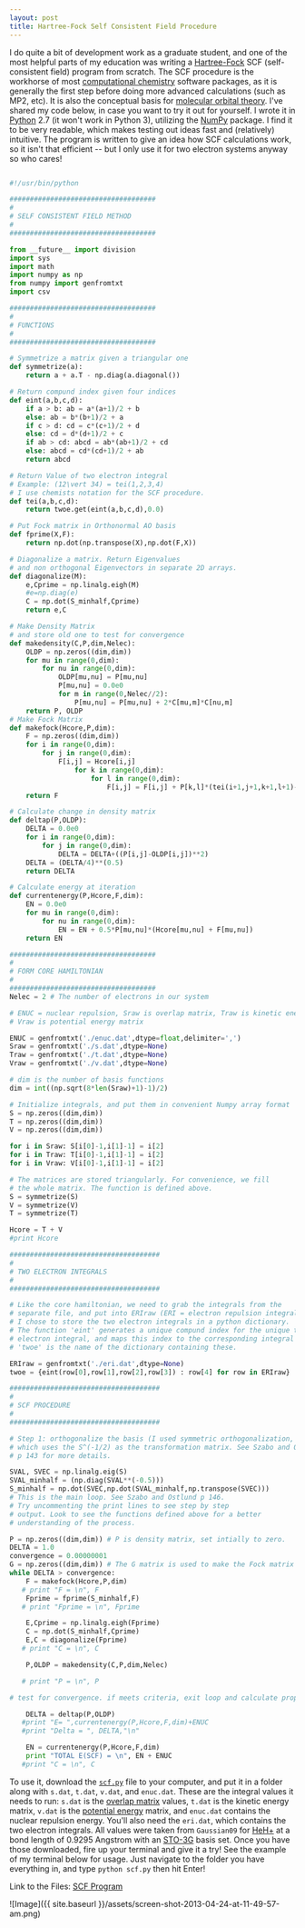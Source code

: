 ```yaml
--- 
layout: post 
title: Hartree-Fock Self Consistent Field Procedure 
---
```


I do quite a bit of development work as a graduate student, and one of the most helpful parts of my education was writing a [Hartree-Fock](http://en.wikipedia.org/wiki/Hartree%E2%80%93Fock_method "Hartree–Fock method") SCF (self-consistent field) program from scratch. The SCF procedure is the workhorse of most [computational chemistry](http://en.wikipedia.org/wiki/Computational_chemistry "Computational chemistry") software packages, as it is generally the first step before doing more advanced calculations (such as MP2, etc). It is also the conceptual basis for [molecular orbital theory](http://en.wikipedia.org/wiki/Molecular_orbital_theory "Molecular orbital theory"). I've shared my code below, in case you want to try it out for yourself. I wrote it in [Python](http://www.python.org/ "Python (programming language)") 2.7 (it won't work in Python 3), utilizing the [NumPy](http://www.numpy.org/ "NumPy") package. I find it to be very readable, which makes testing out ideas fast and (relatively) intuitive. The program is written to give an idea how SCF calculations work, so it isn't that efficient -- but I only use it for two electron systems anyway so who cares!

~~~python

#!/usr/bin/python

####################################  
#  
# SELF CONSISTENT FIELD METHOD  
#  
####################################

from __future__ import division  
import sys  
import math  
import numpy as np  
from numpy import genfromtxt  
import csv

####################################  
#  
# FUNCTIONS  
#  
####################################

# Symmetrize a matrix given a triangular one  
def symmetrize(a):  
    return a + a.T - np.diag(a.diagonal())

# Return compund index given four indices  
def eint(a,b,c,d):  
    if a > b: ab = a*(a+1)/2 + b  
    else: ab = b*(b+1)/2 + a  
    if c > d: cd = c*(c+1)/2 + d  
    else: cd = d*(d+1)/2 + c  
    if ab > cd: abcd = ab*(ab+1)/2 + cd  
    else: abcd = cd*(cd+1)/2 + ab  
    return abcd

# Return Value of two electron integral  
# Example: (12\vert 34) = tei(1,2,3,4)  
# I use chemists notation for the SCF procedure.  
def tei(a,b,c,d):  
    return twoe.get(eint(a,b,c,d),0.0)

# Put Fock matrix in Orthonormal AO basis  
def fprime(X,F):  
    return np.dot(np.transpose(X),np.dot(F,X))

# Diagonalize a matrix. Return Eigenvalues  
# and non orthogonal Eigenvectors in separate 2D arrays.  
def diagonalize(M):  
    e,Cprime = np.linalg.eigh(M)  
    #e=np.diag(e)  
    C = np.dot(S_minhalf,Cprime)  
    return e,C

# Make Density Matrix  
# and store old one to test for convergence  
def makedensity(C,P,dim,Nelec):  
    OLDP = np.zeros((dim,dim))  
    for mu in range(0,dim):  
        for nu in range(0,dim):  
            OLDP[mu,nu] = P[mu,nu]  
            P[mu,nu] = 0.0e0  
            for m in range(0,Nelec//2):  
                P[mu,nu] = P[mu,nu] + 2*C[mu,m]*C[nu,m]  
    return P, OLDP  
# Make Fock Matrix  
def makefock(Hcore,P,dim):  
    F = np.zeros((dim,dim))  
    for i in range(0,dim):  
        for j in range(0,dim):  
            F[i,j] = Hcore[i,j]  
                for k in range(0,dim):  
                    for l in range(0,dim):  
                        F[i,j] = F[i,j] + P[k,l]*(tei(i+1,j+1,k+1,l+1)-0.5e0*tei(i+1,k+1,j+1,l+1))  
    return F

# Calculate change in density matrix  
def deltap(P,OLDP):  
    DELTA = 0.0e0  
    for i in range(0,dim):  
        for j in range(0,dim):  
            DELTA = DELTA+((P[i,j]-OLDP[i,j])**2)  
    DELTA = (DELTA/4)**(0.5)  
    return DELTA

# Calculate energy at iteration  
def currentenergy(P,Hcore,F,dim):  
    EN = 0.0e0  
    for mu in range(0,dim):  
        for nu in range(0,dim):  
            EN = EN + 0.5*P[mu,nu]*(Hcore[mu,nu] + F[mu,nu])  
    return EN

####################################  
#  
# FORM CORE HAMILTONIAN  
#  
####################################  
Nelec = 2 # The number of electrons in our system

# ENUC = nuclear repulsion, Sraw is overlap matrix, Traw is kinetic energy matrix,  
# Vraw is potential energy matrix

ENUC = genfromtxt('./enuc.dat',dtype=float,delimiter=',')  
Sraw = genfromtxt('./s.dat',dtype=None)  
Traw = genfromtxt('./t.dat',dtype=None)  
Vraw = genfromtxt('./v.dat',dtype=None)

# dim is the number of basis functions  
dim = int((np.sqrt(8*len(Sraw)+1)-1)/2)

# Initialize integrals, and put them in convenient Numpy array format  
S = np.zeros((dim,dim))  
T = np.zeros((dim,dim))  
V = np.zeros((dim,dim))

for i in Sraw: S[i[0]-1,i[1]-1] = i[2]  
for i in Traw: T[i[0]-1,i[1]-1] = i[2]  
for i in Vraw: V[i[0]-1,i[1]-1] = i[2]

# The matrices are stored triangularly. For convenience, we fill  
# the whole matrix. The function is defined above.  
S = symmetrize(S)  
V = symmetrize(V)  
T = symmetrize(T)

Hcore = T + V  
#print Hcore

#####################################  
#  
# TWO ELECTRON INTEGRALS  
#  
#####################################

# Like the core hamiltonian, we need to grab the integrals from the  
# separate file, and put into ERIraw (ERI = electron repulsion integrals).  
# I chose to store the two electron integrals in a python dictionary.  
# The function 'eint' generates a unique compund index for the unique two  
# electron integral, and maps this index to the corresponding integral value.  
# 'twoe' is the name of the dictionary containing these.

ERIraw = genfromtxt('./eri.dat',dtype=None)  
twoe = {eint(row[0],row[1],row[2],row[3]) : row[4] for row in ERIraw}

#####################################  
#  
# SCF PROCEDURE  
#  
#####################################

# Step 1: orthogonalize the basis (I used symmetric orthogonalization,  
# which uses the S^(-1/2) as the transformation matrix. See Szabo and Ostlund  
# p 143 for more details.

SVAL, SVEC = np.linalg.eig(S)  
SVAL_minhalf = (np.diag(SVAL**(-0.5)))  
S_minhalf = np.dot(SVEC,np.dot(SVAL_minhalf,np.transpose(SVEC)))  
# This is the main loop. See Szabo and Ostlund p 146.  
# Try uncommenting the print lines to see step by step  
# output. Look to see the functions defined above for a better  
# understanding of the process.

P = np.zeros((dim,dim)) # P is density matrix, set intially to zero.  
DELTA = 1.0  
convergence = 0.00000001  
G = np.zeros((dim,dim)) # The G matrix is used to make the Fock matrix  
while DELTA > convergence:  
    F = makefock(Hcore,P,dim)  
   # print "F = \n", F  
    Fprime = fprime(S_minhalf,F)  
   # print "Fprime = \n", Fprime

    E,Cprime = np.linalg.eigh(Fprime)  
    C = np.dot(S_minhalf,Cprime)  
    E,C = diagonalize(Fprime)  
   # print "C = \n", C

    P,OLDP = makedensity(C,P,dim,Nelec)

   # print "P = \n", P

# test for convergence. if meets criteria, exit loop and calculate properties of interest

    DELTA = deltap(P,OLDP)  
   #print "E= ",currentenergy(P,Hcore,F,dim)+ENUC  
   #print "Delta = ", DELTA,"\n"

    EN = currentenergy(P,Hcore,F,dim)  
    print "TOTAL E(SCF) = \n", EN + ENUC  
   #print "C = \n", C

~~~

To use it, download the [`scf.py`](../assets/scf.py) file to your computer, and put it in a folder along with `s.dat`, `t.dat`, `v.dat`, and `enuc.dat`. These are the integral values it needs to run: `s.dat` is the [overlap matrix](http://en.wikipedia.org/wiki/Orbital_overlap "Orbital overlap") values, `t.dat` is the kinetic energy matrix, `v.dat` is the [potential energy](http://en.wikipedia.org/wiki/Potential_energy "Potential energy") matrix, and `enuc.dat` contains the nuclear repulsion energy. You'll also need the `eri.dat`, which contains the two electron integrals. All values were taken from `Gaussian09` for [HeH+](http://en.wikipedia.org/wiki/Helium_hydride_ion "Helium hydride ion") at a bond length of 0.9295 Angstrom with an [STO-3G](http://en.wikipedia.org/wiki/STO-nG_basis_sets "STO-nG basis sets") basis set. Once you have those downloaded, fire up your terminal and give it a try! See the example of my terminal below for usage. Just navigate to the folder you have everything in, and type `python scf.py` then hit Enter!

Link to the Files: [SCF Program](../assets/scf/ "SCF Program")


![Image]({{ site.baseurl }}/assets/screen-shot-2013-04-24-at-11-49-57-am.png)

